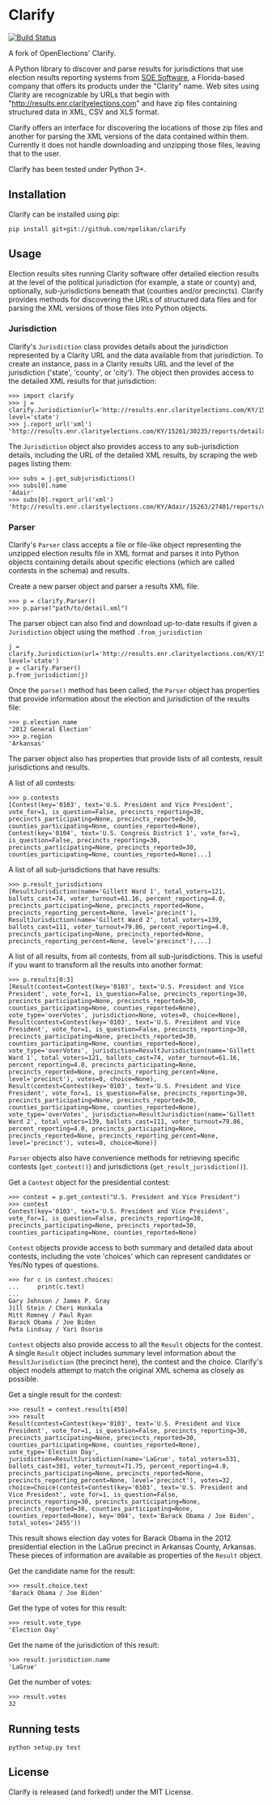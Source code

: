 Clarify
=======
[![Build Status](https://travis-ci.com/npelikan/clarify.svg?branch=master)](https://travis-ci.com/npelikan/clarify)

A fork of OpenElections' Clarify.

A Python library to discover and parse results for jurisdictions that use election results reporting systems from [SOE Software](http://www.soesoftware.com/product/clarity-election-night-reporting/), a Florida-based company that offers its products under the "Clarity" name. Web sites using Clarity are recognizable by URLs that begin with "http://results.enr.clarityelections.com" and have zip files containing structured data in XML, CSV and XLS format.

Clarify offers an interface for discovering the locations of those zip files and another for parsing the XML versions of the data contained within them. Currently it does not handle downloading and unzipping those files, leaving that to the user.

Clarify has been tested under Python 3+.

Installation
-------------

Clarify can be installed using pip:

```
pip install git+git://github.com/npelikan/clarify
```

Usage
-----

Election results sites running Clarity software offer detailed election results at the level of the political jurisdiction (for example, a state or county) and, optionally, sub-jurisdictions beneath that (counties and/or precincts). Clarify provides methods for discovering the URLs of structured data files and for parsing the XML versions of those files into Python objects.

### Jurisdiction

Clarify's `Jurisdiction` class provides details about the jurisdiction represented by a Clarity URL and the data available from that jurisdiction. To create an instance, pass in a Clarity results URL and the level of the jurisdiction ('state', 'county', or 'city'). The object then provides access to the detailed XML results for that jurisdiction:

```
>>> import clarify
>>> j = clarify.Jurisdiction(url='http://results.enr.clarityelections.com/KY/15261/30235/en/summary.html', level='state')
>>> j.report_url('xml')
'http://results.enr.clarityelections.com/KY/15261/30235/reports/detailxml.zip'
```

The `Jurisdiction` object also provides access to any sub-jurisdiction details, including the URL of the detailed XML results, by scraping the web pages listing them:

```
>>> subs = j.get_subjurisdictions()
>>> subs[0].name
'Adair'
>>> subs[0].report_url('xml')
'http://results.enr.clarityelections.com/KY/Adair/15263/27401/reports/detailxml.zip'
```

### Parser

Clarify's `Parser` class accepts a file or file-like object representing the unzipped election results file in XML format and parses it into Python objects containing details about specific elections (which are called contests in the schema) and results. 


Create a new parser object and parser a results XML file:

```
>>> p = clarify.Parser()
>>> p.parse("path/to/detail.xml")
```

The parser object can also find and download up-to-date results if given a `Jurisdiction` object using the method `.from_jurisdiction`
```
j = clarify.Jurisdiction(url='http://results.enr.clarityelections.com/KY/15261/30235/en/summary.html', level='state')
p = clarify.Parser()
p.from_jurisdiction(j)
```

Once the ``parse()`` method has been called, the `Parser` object has properties that provide information about the election and jurisdiction of the results file:

```
>>> p.election_name
'2012 General Election'
>>> p.region
'Arkansas'
```

The parser object also has properties that provide lists of all contests, result jurisdictions and results.

A list of all contests:


```
>>> p.contests
[Contest(key='0103', text='U.S. President and Vice President', vote_for=1, is_question=False, precincts_reporting=30, precincts_participating=None, precincts_reported=30, counties_participating=None, counties_reported=None), Contest(key='0104', text='U.S. Congress District 1', vote_for=1, is_question=False, precincts_reporting=30, precincts_participating=None, precincts_reported=30, counties_participating=None, counties_reported=None)...]
```

A list of all sub-jurisdictions that have results:

```
>>> p.result_jurisdictions
[ResultJurisdiction(name='Gillett Ward 1', total_voters=121, ballots_cast=74, voter_turnout=61.16, percent_reporting=4.0, precincts_participating=None, precincts_reported=None, precincts_reporting_percent=None, level='precinct'), ResultJurisdiction(name='Gillett Ward 2', total_voters=139, ballots_cast=111, voter_turnout=79.86, percent_reporting=4.0, precincts_participating=None, precincts_reported=None, precincts_reporting_percent=None, level='precinct'),...]
```

A list of all results, from all contests, from all sub-jurisdictions.  This is useful if you want to transform all the results into another format:

```
>>> p.results[0:3]
[Result(contest=Contest(key='0103', text='U.S. President and Vice President', vote_for=1, is_question=False, precincts_reporting=30, precincts_participating=None, precincts_reported=30, counties_participating=None, counties_reported=None), vote_type='overVotes', jurisdiction=None, votes=0, choice=None), Result(contest=Contest(key='0103', text='U.S. President and Vice President', vote_for=1, is_question=False, precincts_reporting=30, precincts_participating=None, precincts_reported=30, counties_participating=None, counties_reported=None), vote_type='overVotes', jurisdiction=ResultJurisdiction(name='Gillett Ward 1', total_voters=121, ballots_cast=74, voter_turnout=61.16, percent_reporting=4.0, precincts_participating=None, precincts_reported=None, precincts_reporting_percent=None, level='precinct'), votes=0, choice=None), Result(contest=Contest(key='0103', text='U.S. President and Vice President', vote_for=1, is_question=False, precincts_reporting=30, precincts_participating=None, precincts_reported=30, counties_participating=None, counties_reported=None), vote_type='overVotes', jurisdiction=ResultJurisdiction(name='Gillett Ward 2', total_voters=139, ballots_cast=111, voter_turnout=79.86, percent_reporting=4.0, precincts_participating=None, precincts_reported=None, precincts_reporting_percent=None, level='precinct'), votes=0, choice=None)]
```

`Parser` objects also have convenience methods for retrieving specific contests (`get_contest()`) and jurisdictions (`get_result_jurisdiction()`).

Get a `Contest` object for the presidential contest:

```
>>> contest = p.get_contest("U.S. President and Vice President")
>>> contest
Contest(key='0103', text='U.S. President and Vice President', vote_for=1, is_question=False, precincts_reporting=30, precincts_participating=None, precincts_reported=30, counties_participating=None, counties_reported=None)
```

`Contest` objects provide access to both summary and detailed data about contests, including the vote 'choices' which can represent candidates or Yes/No types of questions.

```
>>> for c in contest.choices:
...     print(c.text)
...
Gary Johnson / James P. Gray
Jill Stein / Cheri Honkala
Mitt Romney / Paul Ryan
Barack Obama / Joe Biden
Peta Lindsay / Yari Osorio
```

`Contest` objects also provide access to all the ``Result`` objects for the contest. A single `Result` object includes summary level information about the `ResultJurisdiction` (the precinct here), the contest and the choice. Clarify's object models attempt to match the original XML schema as closely as possible.

Get a single result for the contest:

```
>>> result = contest.results[450]
>>> result
Result(contest=Contest(key='0103', text='U.S. President and Vice President', vote_for=1, is_question=False, precincts_reporting=30, precincts_participating=None, precincts_reported=30, counties_participating=None, counties_reported=None), vote_type='Election Day', jurisdiction=ResultJurisdiction(name='LaGrue', total_voters=531, ballots_cast=381, voter_turnout=71.75, percent_reporting=4.0, precincts_participating=None, precincts_reported=None, precincts_reporting_percent=None, level='precinct'), votes=32, choice=Choice(contest=Contest(key='0103', text='U.S. President and Vice President', vote_for=1, is_question=False, precincts_reporting=30, precincts_participating=None, precincts_reported=30, counties_participating=None, counties_reported=None), key='004', text='Barack Obama / Joe Biden', total_votes='2455'))
```

This result shows election day votes for Barack Obama in the 2012 presidential election in the LaGrue precinct in Arkansas County, Arkansas.  These pieces of information are available as properties of the `Result` object.

Get the candidate name for the result:

```
>>> result.choice.text
'Barack Obama / Joe Biden'
```

Get the type of votes for this result:

```
>>> result.vote_type
'Election Day'
```

Get the name of the jurisdiction of this result:

```
>>> result.jurisdiction.name
'LaGrue'
```

Get the number of votes:

```
>>> result.votes
32
```

Running tests
-------------

```
python setup.py test
```

License
-------

Clarify is released (and forked!) under the MIT License.
